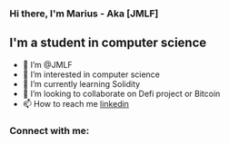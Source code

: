 ### Hi there, I'm Marius - Aka [JMLF]

## I'm a student in computer science  
- 👋 I’m @JMLF
- 👀 I’m interested in computer science
- 🌱 I’m currently learning Solidity
- 💞️ I’m looking to collaborate on Defi project or Bitcoin
- 📫 How to reach me [linkedin]

### Connect with me:


<br /> 


[linkedin]: https://www.linkedin.com/in/mignard-marius  